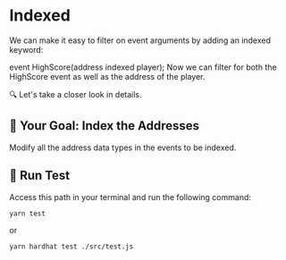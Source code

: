 # Indexed

We can make it easy to filter on event arguments by adding an indexed keyword:

event HighScore(address indexed player);
Now we can filter for both the HighScore event as well as the address of the player.

🔍 Let's take a closer look in details.

## 🏁 Your Goal: Index the Addresses

Modify all the address data types in the events to be indexed.

## 🧪 Run Test

Access this path in your terminal and run the following command:

```bash
yarn test
```
or

```bash
yarn hardhat test ./src/test.js
```